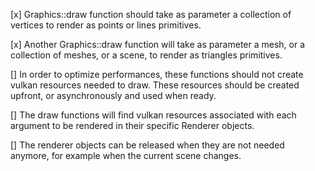 [x] Graphics::draw function should take as parameter a collection of vertices to render as points or lines primitives.

[x] Another Graphics::draw function will take as parameter a mesh, or a collection of meshes, or a scene, to render as triangles primitives.

[] In order to optimize performances, these functions should not create vulkan resources needed to draw. These resources should be created upfront, or asynchronously and used when ready.

[] The draw functions will find vulkan resources associated with each argument to be rendered in their specific Renderer objects.

[] The renderer objects can be released when they are not needed anymore, for example when the current scene changes.
